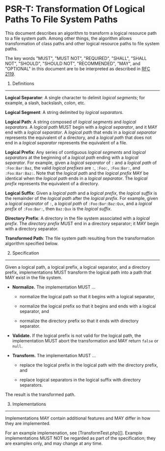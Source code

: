 PSR-T: Transformation Of Logical Paths To File System Paths
===========================================================

This document describes an algorithm to transform a logical resource path to a
file system path. Among other things, the algorithm allows transformation of
class paths and other logical resource paths to file system paths.

The key words "MUST", "MUST NOT", "REQUIRED", "SHALL", "SHALL NOT", "SHOULD",
"SHOULD NOT", "RECOMMENDED", "MAY", and "OPTIONAL" in this document are to be
interpreted as described in [RFC 2119](http://tools.ietf.org/html/rfc2119).


1. Definitions
--------------

**Logical Separator**: A single character to delimit _logical segments_; for
example, a slash, backslash, colon, etc.

**Logical Segment**: A string delimited by _logical separators_.

**Logical Path**: A string composed of _logical segments_ and _logical
separators_. A _logical path_ MUST begin with a _logical separator_, and it
MAY end with a _logical separator_. A _logical path_ that ends in a _logical
separator_ represents the equivalent of a directory, and a _logical path_ that
does not end in a _logical separator_ represents the equivalent of a file.

**Logical Prefix**: Any series of contiguous _logical segments_ and _logical
separators_ at the beginning of a _logical path_ ending with a _logical
separator_. For example, given a _logical separator_ of `:` and a _logical
path_ of `:Foo:Bar:Baz`, the valid _logical prefixes_ are `:`, `:Foo:`,
`:Foo:Bar:`, and `:Foo:Bar:Baz:`. Note that the _logical path_ and the
_logical prefix_ MAY be identical when the _logical path_ ends in a _logical
separator_. The _logical prefix_ represents the equivalent of a directory.

**Logical Suffix**: Given a _logical path_ and a _logical prefix_,
the _logical suffix_ is the remainder of the _logical path_ after the
_logical prefix_. For example, given a _logical separator_ of `:`, a
_logical path_ of `:Foo:Bar:Baz:Qux`, and a _logical prefix_ of
`:Foo:Bar:`, then `Baz:Qux` is the _logical suffix_.

**Directory Prefix**: A directory in the file system associated with a
_logical prefix_. The _directory prefix_ MUST end in a directory separator;
it MAY begin with a directory separator.

**Transformed Path**: The file system path resulting from the transformation
algorithm specified below.


2. Specification
----------------

Given a logical path, a logical prefix, a logical separator, and a directory
prefix, implementations MUST transform the logical path into a path that MAY
exist in the file system.

- **Normalize.** The implementation MUST ...

    - normalize the logical path so that it begins with a logical separator,

    - normalize the logical prefix so that it begins and ends with a logical
      separator, and

    - normalize the directory prefix so that it ends with directory separator.

- **Validate.** If the logical prefix is not valid for the logical path, the
  implementation MUST abort the transformation and MAY return `false` or
  `null`.

- **Transform.** The implementation MUST ...

    - replace the logical prefix in the logical path with the directory
      prefix, and

    - replace logical separators in the logical suffix with directory
      separators.

The result is the transformed path.


3. Implementations
------------------

Implementations MAY contain additional features and MAY differ in how they are
implemented.

For an example implemenation, see [TransformTest.php][]. Example implementations
MUST NOT be regarded as part of the specification; they are examples only, and
may change at any time.

